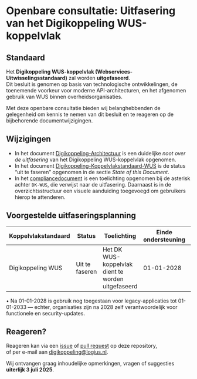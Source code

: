 # Openbare consultatie: Uitfasering van het Digikoppeling WUS-koppelvlak

## Standaard

Het **Digikoppeling WUS-koppelvlak (Webservices-Uitwisselingsstandaard)** zal worden **uitgefaseerd**.  
Dit besluit is genomen op basis van technologische ontwikkelingen, de toenemende voorkeur voor moderne API-architecturen, en het afgenomen gebruik van WUS binnen overheidsorganisaties.

Met deze openbare consultatie bieden wij belanghebbenden de gelegenheid om kennis te nemen van dit besluit en te reageren op de bijbehorende documentwijzigingen.

## Wijzigingen

- In het document [Digikoppeling-Architectuur](https://github.com/Logius-standaarden/Digikoppeling-Architectuur/pull/23) is een duidelijke _noot over de uitfasering_ van het Digikoppeling WUS-koppelvlak opgenomen.
- In het document [Digikoppeling-Koppelvlakstandaard-WUS](https://github.com/Logius-standaarden/Digikoppeling-Koppelvlakstandaard-WUS/pull/9) is de status “uit te faseren” opgenomen in de sectie *State of this Document*.
- In het [compliancedocument](https://github.com/Logius-standaarden/Digikoppeling-Overzicht-Actuele-Documentatie-en-Compliance/pull/14) is een toelichting opgenomen bij de asterisk achter `DK-WUS`, die verwijst naar de uitfasering. Daarnaast is in de overzichtsstructuur een visuele aanduiding toegevoegd om gebruikers hierop te attenderen.

## Voorgestelde uitfaseringsplanning

| Koppelvlakstandaard   | Status         | Toelichting                                      | Einde ondersteuning | Einde gebruik  |
|------------------------|----------------|--------------------------------------------------|---------------------|----------------|
| Digikoppeling WUS      | Uit te faseren | Het DK WUS-koppelvlak dient te worden uitgefaseerd | 01-01-2028          | 01-01-2033     |

• Na 01-01-2028 is gebruik nog toegestaan voor legacy-applicaties tot 01-01-2033 — echter, organisaties zijn na 2028 zelf verantwoordelijk voor functionele en security-updates.

## Reageren?

Reageren kan via een [issue](https://github.com/Logius-standaarden/Digikoppeling-Algemeen/issues) of [pull request](https://github.com/Logius-standaarden/Digikoppeling-Algemeen/pulls) op deze repository,  
of per e-mail aan [digikoppeling@logius.nl](mailto:digikoppeling@logius.nl).

Wij ontvangen graag inhoudelijke opmerkingen, vragen of suggesties **uiterlijk 3 juli 2025**.
